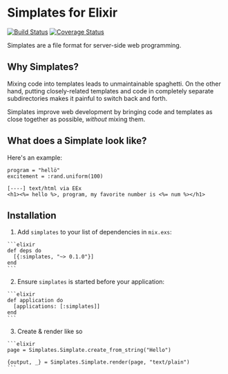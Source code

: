 # Simplates for Elixir
[![Build Status](https://travis-ci.org/LawfulGood/simplates.svg?branch=master)](https://travis-ci.org/LawfulGood/simplates)
[![Coverage Status](https://coveralls.io/repos/github/LawfulGood/simplates/badge.svg?branch=master)](https://coveralls.io/github/LawfulGood/simplates?branch=master)

Simplates are a file format for server-side web programming.

## Why Simplates? 
Mixing code into templates leads to unmaintainable spaghetti. On the other 
hand, putting closely-related templates and code in completely separate 
subdirectories makes it painful to switch back and forth.

Simplates improve web development by bringing code and templates as close 
together as possible, _without_ mixing them.

## What does a Simplate look like?
Here's an example: 
```
program = "hellö"
excitement = :rand.uniform(100)

[----] text/html via EEx
<h1><%= hello %>, program, my favorite number is <%= num %></h1>
```

## Installation

  1. Add `simplates` to your list of dependencies in `mix.exs`:

    ```elixir
    def deps do
      [{:simplates, "~> 0.1.0"}]
    end
    ```

  2. Ensure `simplates` is started before your application:

    ```elixir
    def application do
      [applications: [:simplates]]
    end
    ```
  
  3. Create & render like so
  
    ```elixir
    page = Simplates.Simplate.create_from_string("Hello")

    {output, _} = Simplates.Simplate.render(page, "text/plain")
    ```

